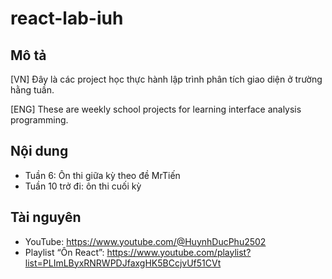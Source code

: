 # react-lab-iuh

## Mô tả
[VN] Đây là các project học thực hành lập trình phân tích giao diện ở trường hằng tuần.

[ENG] These are weekly school projects for learning interface analysis programming.

## Nội dung
- Tuần 6: Ôn thi giữa kỳ theo đề MrTiến
- Tuần 10 trở đi: ôn thi cuối kỳ

## Tài nguyên
- YouTube: https://www.youtube.com/@HuynhDucPhu2502
- Playlist “Ôn React”: https://www.youtube.com/playlist?list=PLImLByxRNRWPDJfaxgHK5BCcjvUf51CVt

